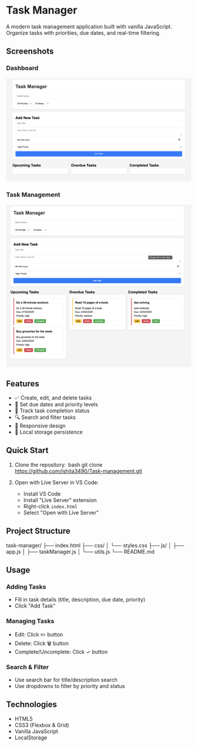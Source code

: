 # Task Manager

A modern task management application built with vanilla JavaScript. Organize tasks with priorities, due dates, and real-time filtering.

## Screenshots

### Dashboard
![Dashboard](photos/1.png)

### Task Management
![Task Management](photos/2.png)


## Features

- ✅ Create, edit, and delete tasks
- 📅 Set due dates and priority levels
- 🔄 Track task completion status
- 🔍 Search and filter tasks
- 📱 Responsive design
- 💾 Local storage persistence

## Quick Start

1. Clone the repository:
 ⁠bash
git clone https://github.com/ishita3490/Task-management.git


2. Open with Live Server in VS Code:
   - Install VS Code
   - Install "Live Server" extension
   - Right-click `index.html`
   - Select "Open with Live Server"

## Project Structure

task-manager/
├── index.html
├── css/
│   └── styles.css
├── js/
│   ├── app.js
│   ├── taskManager.js
│   └── utils.js
└── README.md


## Usage

### Adding Tasks
- Fill in task details (title, description, due date, priority)
- Click "Add Task"

### Managing Tasks
- Edit: Click ✏️ button
- Delete: Click 🗑️ button
- Complete/Uncomplete: Click ✓ button

### Search & Filter
- Use search bar for title/description search
- Use dropdowns to filter by priority and status

## Technologies

- HTML5
- CSS3 (Flexbox & Grid)
- Vanilla JavaScript
- LocalStorage
